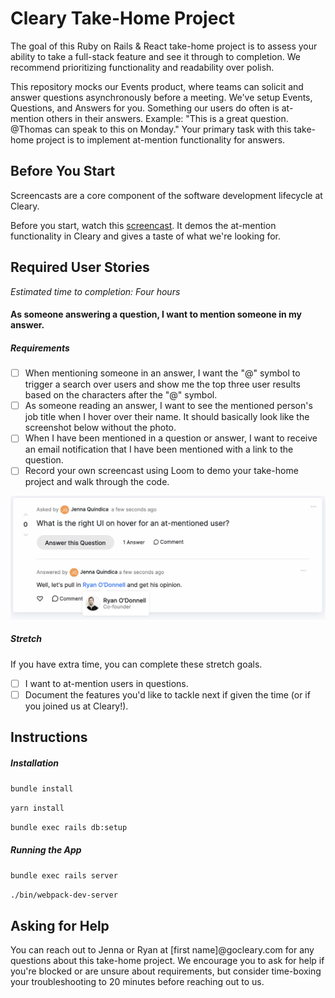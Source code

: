 # Cleary Take-Home Project
The goal of this Ruby on Rails & React take-home project is to assess your ability to take a full-stack feature and see it through to completion. We recommend prioritizing functionality and readability over polish.

This repository mocks our Events product, where teams can solicit and answer questions asynchronously before a meeting. We've setup Events, Questions, and Answers for you. Something our users do often is at-mention others in their answers. Example: "This is a great question. @Thomas can speak to this on Monday." Your primary task with this take-home project is to implement at-mention functionality for answers.

## Before You Start
Screencasts are a core component of the software development lifecycle at Cleary.

Before you start, watch this [screencast](https://www.loom.com/share/f488c7b4fe2344a5a5bb98594a95a843). It demos the at-mention functionality in Cleary and gives a taste of what we're looking for.

## Required User Stories
*Estimated time to completion: Four hours*

#### As someone answering a question, I want to mention someone in my answer.
##### Requirements
- [ ] When mentioning someone in an answer, I want the "@" symbol to trigger a search over users and show me the top three user results based on the characters after the "@" symbol.
- [ ] As someone reading an answer, I want to see the mentioned person's job title when I hover over their name. It should basically look like the screenshot below without the photo. 
- [ ] When I have been mentioned in a question or answer, I want to receive an email notification that I have been mentioned with a link to the question.
- [ ] Record your own screencast using Loom to demo your take-home project and walk through the code.

![Hover over UI for an at-mentioned user](at-mention-example.png)

##### Stretch
If you have extra time, you can complete these stretch goals.

- [ ] I want to at-mention users in questions.
- [ ] Document the features you'd like to tackle next if given the time (or if you joined us at Cleary!).

## Instructions
##### Installation
`bundle install`

`yarn install`

`bundle exec rails db:setup`

##### Running the App
`bundle exec rails server`

`./bin/webpack-dev-server`

## Asking for Help
You can reach out to Jenna or Ryan at [first name]@gocleary.com for any questions about this take-home project. We encourage you to ask for help if you're blocked or are unsure about requirements, but consider time-boxing your troubleshooting to 20 minutes before reaching out to us.
